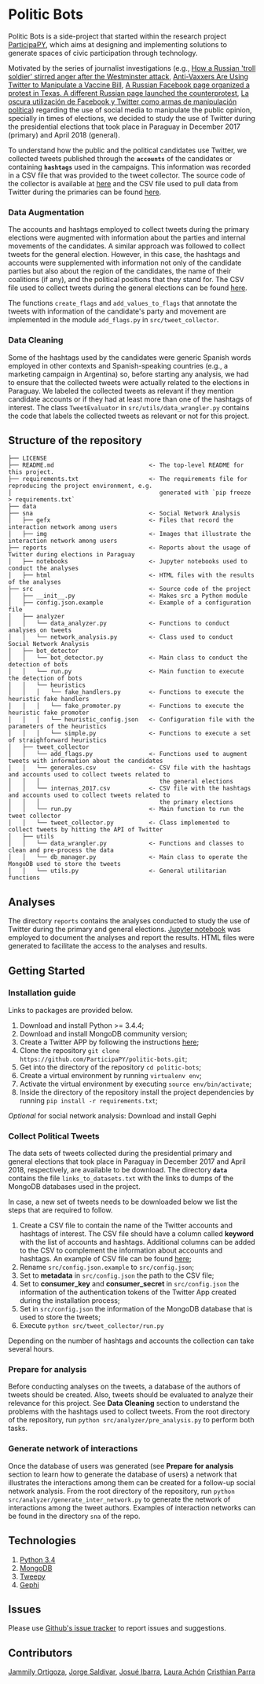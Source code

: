 # Politic Bots

Politic Bots is a side-project that started within the research project [ParticipaPY](http://participa.org.py/), which 
aims at designing and implementing solutions to generate spaces of civic participation through technology. 

Motivated by the series of journalist investigations (e.g., 
[How a Russian 'troll soldier' stirred anger after the Westminster attack](https://www.theguardian.com/uk-news/2017/nov/14/how-a-russian-troll-soldier-stirred-anger-after-the-westminster-attack), 
[Anti-Vaxxers Are Using Twitter to Manipulate a Vaccine Bill](https://www.wired.com/2015/06/antivaxxers-influencing-legislation/),
[A Russian Facebook page organized a protest in Texas. A different Russian page launched the counterprotest](https://www.texastribune.org/2017/11/01/russian-facebook-page-organized-protest-texas-different-russian-page-l/),
[La oscura utilización de Facebook y Twitter como armas de manipulación política](https://elpais.com/tecnologia/2017/10/19/actualidad/1508426945_013246.html)) 
regarding the use of social media to manipulate the public opinion, specially in times of elections, we decided to 
study the use of Twitter during the presidential elections that took place in Paraguay in
December 2017 (primary) and April 2018 (general).  

To understand how the public and the political candidates use Twitter, we collected tweets published through 
the **`accounts`** of the candidates or containing **`hashtags`** used in the campaigns. This information was 
recorded in a CSV file that was provided to the tweet collector. The source code of the collector is available at 
[here](https://github.com/ParticipaPY/politic-bots/blob/master/src/tweet_collector/twitter_api_manager.py) and the CSV 
file used to pull data from Twitter during the primaries can be found [here](https://github.com/ParticipaPY/politic-bots/blob/master/src/tweet_collector/internas_2017.csv).

### Data Augmentation

The accounts and hashtags employed to collect tweets during the primary elections were augmented with information about 
the parties and internal movements of the candidates. A similar approach was followed to collect tweets for the general election. However, in this case, the hashtags and 
accounts were supplemented with information not only of the candidate parties but also about the region of the 
candidates, the name of their coalitions (if any), and the political positions that they stand for. The CSV file used 
to collect tweets during the general elections can be found [here](https://github.com/ParticipaPY/politic-bots/blob/master/src/tweet_collector/generales.csv). 


The functions `create_flags` and `add_values_to_flags` that annotate the tweets with information of the 
candidate's party and movement are implemented in the module `add_flags.py` in `src/tweet_collector`.

### Data Cleaning

Some of the hashtags used by the candidates were generic Spanish words employed in other contexts and Spanish-speaking
countries (e.g., a marketing campaign in Argentina) so, before starting any analysis, we had to ensure that the collected
tweets were actually related to the elections in Paraguay. We labeled the collected tweets as relevant if they mention 
candidate accounts or if they had at least more than one of the hashtags of interest. The class `TweetEvaluator` in
`src/utils/data_wrangler.py` contains the code that labels the collected tweets as relevant or not for this project.

## Structure of the repository

```
├── LICENSE
├── README.md                           <- The top-level README for this project.
├── requirements.txt                    <- The requirements file for reproducing the project environment, e.g.
│                                          generated with `pip freeze > requirements.txt`
├── data
├── sna                                 <- Social Network Analysis
│   ├── gefx                            <- Files that record the interaction network among users
│   ├── img                             <- Images that illustrate the interaction network among users
├── reports                             <- Reports about the usage of Twitter during elections in Paraguay
│   ├── notebooks                       <- Jupyter notebooks used to conduct the analyses
│   ├── html                            <- HTML files with the results of the analyses
├── src                                 <- Source code of the project
│   ├── __init__.py                     <- Makes src a Python module
│   ├── config.json.example             <- Example of a configuration file
│   ├── analyzer                        
│   │   └── data_analyzer.py            <- Functions to conduct analyses on tweets
│   │   └── network_analysis.py         <- Class used to conduct Social Network Analysis
│   ├── bot_detector                    
│   │   └── bot_detector.py             <- Main class to conduct the detection of bots
│   │   └── run.py                      <- Main function to execute the detection of bots
│   │   └── heuristics                  
│   │   │   └── fake_handlers.py        <- Functions to execute the heuristic fake handlers
│   │   │   └── fake_promoter.py        <- Functions to execute the heuristic fake promoter
│   │   │   └── heuristic_config.json   <- Configuration file with the parameters of the heuristics
│   │   │   └── simple.py               <- Functions to execute a set of straighforward heuristics
│   ├── tweet_collector                 
│   │   └── add_flags.py                <- Functions used to augment tweets with information about the candidates
│   │   └── generales.csv               <- CSV file with the hashtags and accounts used to collect tweets related to 
│   │   │                                  the general elections
│   │   └── internas_2017.csv           <- CSV file with the hashtags and accounts used to collect tweets related to
│   │   │                                  the primary elections
│   │   └── run.py                      <- Main function to run the tweet collector
│   │   └── tweet_collector.py          <- Class implemented to collect tweets by hitting the API of Twitter
│   ├── utils
│   │   └── data_wrangler.py            <- Functions and classes to clean and pre-process the data  
│   │   └── db_manager.py               <- Main class to operate the MongoDB used to store the tweets
│   │   └── utils.py                    <- General utilitarian functions                 
```

## Analyses

The directory `reports` contains the analyses conducted to study the use of Twitter during the primary and general
elections. [Jupyter notebook](http://jupyter.org/) was employed to document the analyses and report the results. HTML
files were generated to facilitate the access to the analyses and results.

## Getting Started

### Installation guide

Links to packages are provided below.

1. Download and install Python >= 3.4.4;
2. Download and install MongoDB community version;
3. Create a Twitter APP by following the instructions [here](https://developer.twitter.com/en/docs/basics/developer-portal/guides/apps);
4. Clone the repository `git clone https://github.com/ParticipaPY/politic-bots.git`;
5. Get into the directory of the repository `cd politic-bots`;
6. Create a virtual environment by running `virtualenv env`;
7. Activate the virtual environment by executing `source env/bin/activate`;
8. Inside the directory of the repository install the project dependencies by running `pip install -r requirements.txt`;

*Optional* for social network analysis: Download and install Gephi  

### Collect Political Tweets

The data sets of tweets collected during the presidential primary and general elections that took place
in Paraguay in December 2017 and April 2018, respectively, are available to be download. The directory **`data`** contains
the file `links_to_datasets.txt` with the links to dumps of the MongoDB databases used in the project. 

In case, a new set of tweets needs to be downloaded below we list the steps that are required to follow.

 
1. Create a CSV file to contain the name of the Twitter accounts and hashtags of interest. The CSV file should have
a column called **keyword** with the list of accounts and hashtags. Additional columns can be added to the CSV to 
complement the information about accounts and hashtags. An example of CSV file can be found [here](https://github.com/ParticipaPY/politic-bots/blob/master/src/tweet_collector/internas2017.csv);
2. Rename `src/config.json.example` to `src/config.json`;
3. Set to **metadata** in `src/config.json` the path to the CSV file; 
4. Set to **consumer_key** and **consumer_secret** in `src/config.json` the information of the authentication tokens 
of the Twitter App created during the installation process;
6. Set in `src/config.json` the information of the MongoDB database that is used to store the tweets;
7. Execute `python src/tweet_collector/run.py`

Depending on the number of hashtags and accounts the collection can take several hours.

### Prepare for analysis

Before conducting analyses on the tweets, a database of the authors of tweets should be created. Also, tweets
should be evaluated to analyze their relevance for this project. See **Data Cleaning** section to understand
the problems with the hashtags used to collect tweets. From the root directory of the repository, run 
`python src/analyzer/pre_analysis.py` to perform both tasks.

### Generate network of interactions

Once the database of users was generated (see **Prepare for analysis** section to learn how to generate the database 
of users) a network that illustrates the interactions among them can be created for a follow-up social network analysis.
From the root directory of the repository, run `python src/analyzer/generate_inter_network.py` to generate the network
of interactions among the tweet authors. Examples of interaction networks can be found in the directory `sna` of the 
repo.

## Technologies

1. [Python 3.4](https://www.python.org/downloads/)
2. [MongoDB](https://www.mongodb.com/download-center#community)
3. [Tweepy](https://github.com/tweepy/tweepy)
4. [Gephi](https://gephi.org/)

## Issues

Please use [Github's issue tracker](https://github.com/ParticipaPY/politic-bots/issues/new) to report issues and suggestions.

## Contributors

[Jammily Ortigoza](https://github.com/jammily), [Jorge Saldivar](https://github.com/joausaga), 
[Josué Ibarra](https://github.com/josueibarra95), [Laura Achón](https://github.com/lauraachon)
[Cristhian Parra](https://github.com/cdparra)